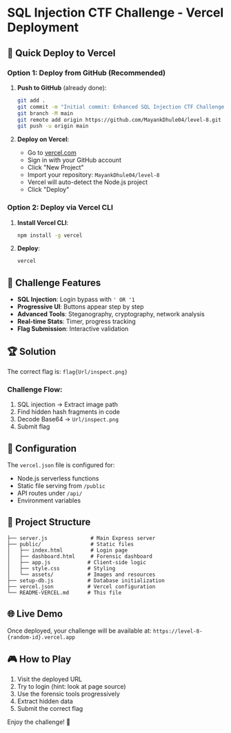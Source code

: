 # SQL Injection CTF Challenge - Vercel Deployment

## 🚀 Quick Deploy to Vercel

### Option 1: Deploy from GitHub (Recommended)

1. **Push to GitHub** (already done):
   ```bash
   git add .
   git commit -m "Initial commit: Enhanced SQL Injection CTF Challenge"
   git branch -M main
   git remote add origin https://github.com/MayankDhule04/level-8.git
   git push -u origin main
   ```

2. **Deploy on Vercel**:
   - Go to [vercel.com](https://vercel.com)
   - Sign in with your GitHub account
   - Click "New Project"
   - Import your repository: `MayankDhule04/level-8`
   - Vercel will auto-detect the Node.js project
   - Click "Deploy"

### Option 2: Deploy via Vercel CLI

1. **Install Vercel CLI**:
   ```bash
   npm install -g vercel
   ```

2. **Deploy**:
   ```bash
   vercel
   ```

## 🎯 Challenge Features

- **SQL Injection**: Login bypass with `' OR '1`
- **Progressive UI**: Buttons appear step by step
- **Advanced Tools**: Steganography, cryptography, network analysis
- **Real-time Stats**: Timer, progress tracking
- **Flag Submission**: Interactive validation

## 🏆 Solution

The correct flag is: `flag{Url/inspect.png}`

### Challenge Flow:
1. SQL injection → Extract image path
2. Find hidden hash fragments in code
3. Decode Base64 → `Url/inspect.png`
4. Submit flag

## 🔧 Configuration

The `vercel.json` file is configured for:
- Node.js serverless functions
- Static file serving from `/public`
- API routes under `/api/`
- Environment variables

## 📁 Project Structure

```
├── server.js              # Main Express server
├── public/                # Static files
│   ├── index.html         # Login page
│   ├── dashboard.html     # Forensic dashboard
│   ├── app.js            # Client-side logic
│   ├── style.css         # Styling
│   └── assets/           # Images and resources
├── setup-db.js           # Database initialization
├── vercel.json           # Vercel configuration
└── README-VERCEL.md      # This file
```

## 🌐 Live Demo

Once deployed, your challenge will be available at:
`https://level-8-{random-id}.vercel.app`

## 🎮 How to Play

1. Visit the deployed URL
2. Try to login (hint: look at page source)
3. Use the forensic tools progressively
4. Extract hidden data
5. Submit the correct flag

Enjoy the challenge! 🎯

